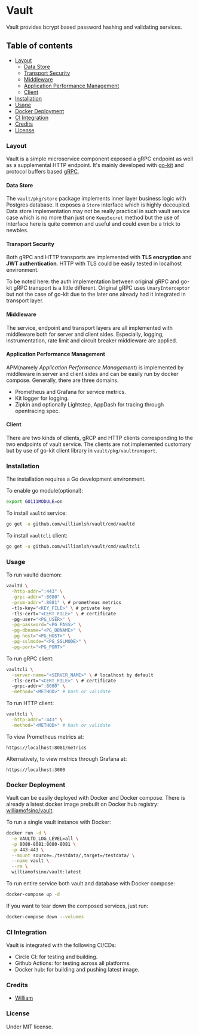 # Vault

Vault provides bcrypt based password hashing and validating services.

## Table of contents

- [Layout](#Layout)
  - [Data Store](#Data-Store)
  - [Transport Security](#Transport-Security)
  - [Middleware](#Middleware)
  - [Application Performance Management](#Application-Performance-Management)
  - [Client](#Client)
- [Installation](#Installation)
- [Usage](#Usage)
- [Docker Deployment](#Docker-Deployment)
- [CI Integration](#CI-Integration)
- [Credits](#Credits)
- [License](#License)

### Layout

Vault is a simple microservice component exposed a gRPC endpoint as well as a supplemental HTTP endpoint. It's mainly developed with [go-kit](https://gokit.io) and protocol buffers based [gRPC](https://grpc.io/).

#### Data Store

The `vault/pkg/store` package implements inner layer business logic with Postgres database. It exposes a `Store` interface which is highly decoupled. Data store implementation may not be really practical in such vault service case which is no more than just one `KeepSecret` method but the use of interface here is quite common and useful and could even be a trick to newbies.

#### Transport Security

Both gRPC and HTTP transports are implemented with **TLS encryption** and **JWT authentication**. HTTP with TLS could be easily tested in localhost environment.

To be noted here: the auth implementation between original gRPC and go-kit gRPC transport is a little different. Original gRPC uses `UnaryInterceptor` but not the case of go-kit due to the later one already had it integrated in transport layer.

#### Middleware

The service, endpoint and transport layers are all implemented with middleware both for server and client sides. Especially, logging, instrumentation, rate limit and circuit breaker middleware are applied.

#### Application Performance Management

APM(namely _Application Performance Management_) is implemented by middleware in server and client sides and can be easily run by docker compose. Generally, there are three domains.

- Prometheus and Grafana for service metrics.
- Kit logger for logging.
- Zipkin and optionally Lightstep, AppDash for tracing through opentracing spec.

#### Client

There are two kinds of clients, gRCP and HTTP clients corresponding to the two endpoints of vault service. The clients are not implemented customary but by use of go-kit client library in `vault/pkg/vaultransport`.

### Installation

The installation requires a Go development environment.

To enable go module(optional):

```bash
export GO111MODULE=on
```

To install `vaultd` service:

```bash
go get -u github.com/williamlsh/vault/cmd/vaultd
```

To install `vaultcli` client:

```bash
go get -u github.com/williamlsh/vault/cmd/vaultcli
```

### Usage

To run vaultd daemon:

```bash
vaultd \
  -http-addr=":443" \
  -grpc-addr=":8080" \
  -prom-addr=":8081" \ # prometheus metrics
  -tls-key="<KEY_FILE>" \ # private key
  -tls-cert="<CERT_FILE>" \ # certificate
  -pg-user="<PG_USER>" \
  -pg-password="<PG_PASS>" \
  -pg-dbname="<PG_DBNAME>" \
  -pg-host="<PG_HOST>" \
  -pg-sslmode="<PG_SSLMODE>" \
  -pg-port="<PG_PORT>"
```

To run gRPC client:

```bash
vaultcli \
  -server-name="<SERVER_NAME>" \ # localhost by default
  -tls-cert="<CERT_FILE>" \ # certificate
  -grpc-addr=":8080" \
  -method="<METHOD>" # hash or validate
```

To run HTTP client:

```bash
vaultcli \
  -http-addr=":443" \
  -method="<METHOD>" # hash or validate
```

To view Prometheus metrics at:

`https://localhost:8081/metrics`

Alternatively, to view metrics through Grafana at:

`https://localhost:3000`

### Docker Deployment

Vault can be easily deployed with Docker and Docker compose. There is already a latest docker image prebuilt on Docker hub registry: [williamofsino/vault](https://hub.docker.com/r/williamofsino/vault).

To run a single vault instance with Docker:

```bash
docker run -d \
  -e VAULTD_LOG_LEVEL=all \
  -p 8080-8081:8080-8081 \
  -p 443:443 \
  --mount source=./testdata/,target=/testdata/ \
  --name vault \
  --rm \
  williamofsino/vault:latest
```

To run entire service both vault and database with Docker compose:

```bash
docker-compose up -d
```

If you want to tear down the composed services, just run:

```bash
docker-compose down --volumes
```

### CI Integration

Vault is integrated with the following CI/CDs:

- Circle CI: for testing and building.
- Github Actions: for testing across all platforms.
- Docker hub: for building and pushing latest image.

### Credits

- [William](https://github.com/williamlsh)

### License

Under MIT license.
